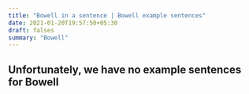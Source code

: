 ```yaml
---
title: "Bowell in a sentence | Bowell example sentences"
date: 2021-01-20T19:57:50+05:30
draft: falses
summary: "Bowell"
---
```

## Unfortunately, we have no example sentences for Bowell                 
